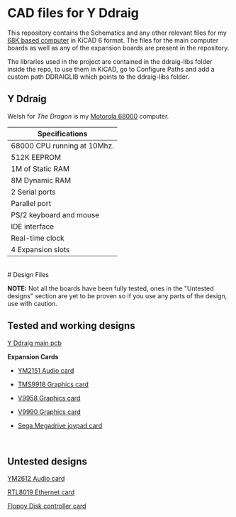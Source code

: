 # CAD files for Y Ddraig

This repository contains the Schematics and any other relevant files for my [68K based computer](https://ddraig68k.com) in KiCAD 6 format. The files for the main computer boards as well as any of the expansion boards are present in the repository.

The libraries used in the project are contained in the ddraig-libs folder inside the repo, to use them in KiCAD, go to Configure Paths and add a custom path DDRAIGLIB which points to the ddraig-libs folder.

## Y Ddraig

Welsh for *The Dragon* is my [Motorola 68000](https://en.wikipedia.org/wiki/Motorola_68000) computer. 

| **Specifications** |
|-|
|68000 CPU running at 10Mhz.|
|512K EEPROM |
|1M of Static RAM|
|8M Dynamic RAM|
|2 Serial ports|
|Parallel port|
|PS/2 keyboard and mouse|
|IDE interface|
|Real-time clock|
|4 Expansion slots|

<br />
# Design Files

**NOTE:** Not all the boards have been fully tested, ones in the "Untested designs" section are yet to be proven so if you use any parts of the design, use with caution.

## Tested and working designs

[Y Ddraig main pcb](yddraig)


**Expansion Cards**

* [YM2151 Audio card](expansion/AudioYM2151)

* [TMS9918 Graphics card](expansion/GfxTMS9918)

* [V9958 Graphics card](expansion/GfxV9958)

* [V9990 Graphics card](expansion/GfxV9990)

* [Sega Megadrive joypad card](expansion/JoypadController)

<br/>

## Untested designs

[YM2612 Audio card](expansion/AudioYM2612)

[RTL8019 Ethernet card](expansion/Eth8019)

[Floppy Disk controller card](expansion/FloppyDiskController)
